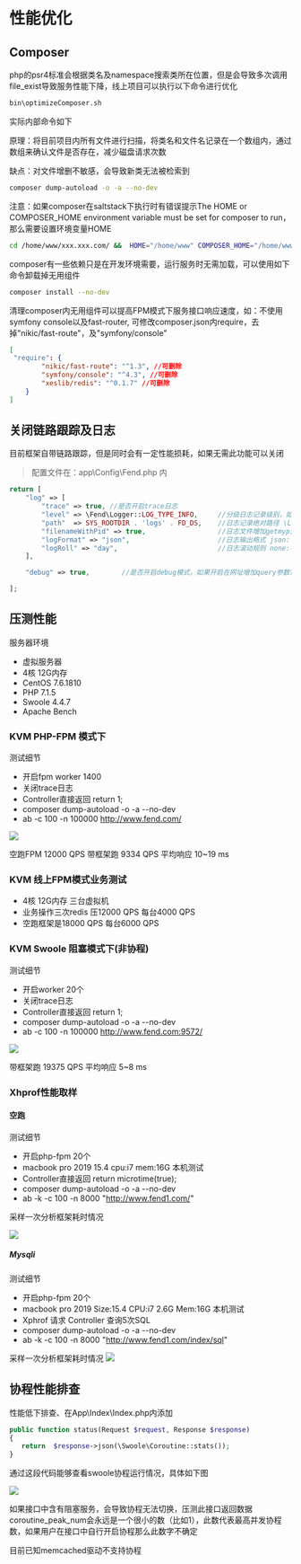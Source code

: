 # 性能优化

## Composer
php的psr4标准会根据类名及namespace搜索类所在位置，但是会导致多次调用file_exist导致服务性能下降，线上项目可以执行以下命令进行优化
```bash
bin\optimizeComposer.sh
```
实际内部命令如下 
 
原理：将目前项目内所有文件进行扫描，将类名和文件名记录在一个数组内，通过数组来确认文件是否存在，减少磁盘请求次数 
 
缺点：对文件增删不敏感，会导致新类无法被检索到 

```bash
composer dump-autoload -o -a --no-dev
```

注意：如果composer在saltstack下执行时有错误提示The HOME or COMPOSER_HOME environment variable must be set for composer to run，那么需要设置环境变量HOME
```bash
cd /home/www/xxx.xxx.com/ &&  HOME="/home/www" COMPOSER_HOME="/home/www/.config/composer" /usr/local/php7/bin/php ./bin/composer dump-autoload -o -a --no-dev
``` 

composer有一些依赖只是在开发环境需要，运行服务时无需加载，可以使用如下命令卸载掉无用组件
```bash
composer install --no-dev
```

清理composer内无用组件可以提高FPM模式下服务接口响应速度，如：不使用symfony console以及fast-router, 可修改composer.json内require，去掉"nikic/fast-route"，及"symfony/console"
```json
[
 "require": {
        "nikic/fast-route": "^1.3", //可删除
        "symfony/console": "^4.3", //可删除
        "xeslib/redis": "^0.1.7" //可删除
    }
]
```

## 关闭链路跟踪及日志
目前框架自带链路跟踪，但是同时会有一定性能损耗，如果无需此功能可以关闭 

 > 配置文件在：app\Config\Fend.php 内 

```php
return [
    "log" => [
        "trace" => true, //是否开启trace日志
        "level" => \Fend\Logger::LOG_TYPE_INFO,     //分级日志记录级别，如果不想记录设置为LOG_TYPE_NONE
        "path"  => SYS_ROOTDIR . 'logs' . FD_DS,    //日志记录绝对路径 \Logs\eagleeye\*.log
        "filenameWithPid" => true,                  //日志文件增加getmypid，线上建议开启，主要原因是多进程高并发写大于8k的日志会导致文件内容相互覆盖
        "logFormat" => "json",                      //日志输出格式 json: json_encode方式, export:var_dump常见标准日志
        "logRoll" => "day",                         //日志滚动规则 none:不滚动，day:按天滚动，hour:按小时滚动
    ],

    "debug" => true,        //是否开启debug模式，如果开启在网址增加query参数?wxdebug=1可以看到错误原因

];

```

## 压测性能
服务器环境
 * 虚拟服务器
 * 4核 12G内存
 * CentOS 7.6.1810 
 * PHP 7.1.5 
 * Swoole 4.4.7
 * Apache Bench

### KVM PHP-FPM 模式下
测试细节
 * 开启fpm worker 1400
 * 关闭trace日志
 * Controller直接返回 return 1;
 * composer dump-autoload -o -a --no-dev
 * ab -c 100 -n 100000 http://www.fend.com/
 
![](./assets/fpm.png)

空跑FPM 12000 QPS 
带框架跑 9334 QPS 平均响应 10~19 ms

### KVM 线上FPM模式业务测试
 * 4核 12G内存 三台虚拟机 
 * 业务操作三次redis 压12000 QPS 每台4000 QPS
 * 空跑框架是18000 QPS 每台6000 QPS

### KVM Swoole 阻塞模式下(非协程)
测试细节
 * 开启worker 20个
 * 关闭trace日志
 * Controller直接返回 return 1;
 * composer dump-autoload -o -a --no-dev
 * ab -c 100 -n 100000 http://www.fend.com:9572/
 
![](./assets/swoole_perform.png)

带框架跑 19375 QPS 平均响应 5~8 ms

### Xhprof性能取样

#### 空跑
测试细节
 * 开启php-fpm 20个
 * macbook pro 2019 15.4 cpu:i7 mem:16G 本机测试
 * Controller直接返回 return microtime(true);
 * composer dump-autoload -o -a --no-dev
 * ab -k -c 100 -n 8000  "http://www.fend1.com/"
 
采样一次分析框架耗时情况

![](./assets/xhprof_performence.png)

##### Mysqli
测试细节
 * 开启php-fpm 20个
 * macbook pro 2019 Size:15.4 CPU:i7 2.6G Mem:16G 本机测试
 * Xphrof 请求 Controller 查询5次SQL
 * composer dump-autoload -o -a --no-dev
 * ab -k -c 100 -n 8000  "http://www.fend1.com/index/sql" 
 
采样一次分析框架耗时情况
![](./assets/xhprof_performence1.png)

## 协程性能排查
性能低下排查、在App\Index\Index.php内添加
```php
public function status(Request $request, Response $response)
{
   return  $response->json(\Swoole\Coroutine::stats());
}
```

通过这段代码能够查看swoole协程运行情况，具体如下图 

![](./assets/coroutine_status.png) 

如果接口中含有阻塞服务，会导致协程无法切换，压测此接口返回数据coroutine_peak_num会永远是一个很小的数（比如1），此数代表最高并发协程数，如果用户在接口中自行开启协程那么此数字不确定 

目前已知memcached驱动不支持协程 